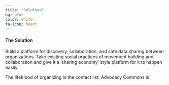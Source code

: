 ```yaml
---
title: "Solution"
bg: blue
color: white
fa-icon: heart
---
```


#### The Solution
Build a platform for discovery, collaboration, and safe data sharing between organizations. Take existing social practices of movement building and collaboration and give it a ‘sharing economy’ style platform for it to happen easily.

The lifeblood of organizing is the contact list. Advocacy Commons is 
